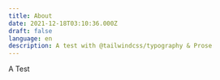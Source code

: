 ```yaml
---
title: About
date: 2021-12-18T03:10:36.000Z
draft: false
language: en
description: A test with @tailwindcss/typography & Prose
---
```


A Test